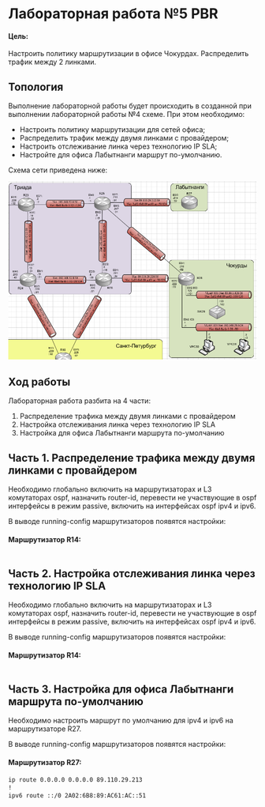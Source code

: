 # Лабораторная работа №5 PBR

#### Цель: 

Настроить политику маршрутизации в офисе Чокурдах. Распределить трафик между 2 линками.

## Топология

Выполнение лабораторной работы будет происходить в созданной при выполнении лабораторной работы №4 схеме. При этом необходимо:
- Настроить политику маршрутизации для сетей офиса;
- Распределить трафик между двумя линками с провайдером;
- Настроить отслеживание линка через технологию IP SLA;
- Настройте для офиса Лабытнанги маршрут по-умолчанию.

Схема сети приведена ниже:

![](lab5_topology.PNG)


## Ход работы

Лабораторная работа разбита на 4 части:
1) Распределение трафика между двумя линками с провайдером
2) Настройка отслеживания линка через технологию IP SLA
3) Настройка для офиса Лабытнанги маршрута по-умолчанию

## Часть 1. Распределение трафика между двумя линками с провайдером

Необходимо глобально включить на маршрутизаторах и L3 комутаторах ospf, назначить router-id, перевести не участвующие в ospf интерфейсы в режим passive, включить на интерфейсах ospf ipv4 и ipv6.

В выводе running-config маршрутизаторов появятся настройки:

#### Маршрутизатор R14:

```

```


## Часть 2. Настройка отслеживания линка через технологию IP SLA

Необходимо глобально включить на маршрутизаторах и L3 комутаторах ospf, назначить router-id, перевести не участвующие в ospf интерфейсы в режим passive, включить на интерфейсах ospf ipv4 и ipv6.

В выводе running-config маршрутизаторов появятся настройки:

#### Маршрутизатор R14:

```

```



## Часть 3. Настройка для офиса Лабытнанги маршрута по-умолчанию

Необходимо настроить маршрут по умолчанию для ipv4 и ipv6 на маршрутизаторе R27.

В выводе running-config маршрутизаторов появятся настройки:

#### Маршрутизатор R27:

```
ip route 0.0.0.0 0.0.0.0 89.110.29.213
!
ipv6 route ::/0 2A02:6B8:89:AC61:AC::51
```


